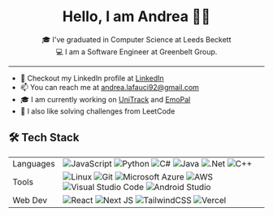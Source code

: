 <h1 align="center"> Hello, I am Andrea 🖐🏻 </h1>

<!-- ABOUT ME -->
<p align="center"> 🎓 I've graduated in Computer Science at Leeds Beckett <br>
💻 I am a Software Engineer at Greenbelt Group. 
</p>

<hr>

- 🔭 Checkout my LinkedIn profile at [LinkedIn](https://www.linkedin.com/in/andrea-lafaucideleo/)
- 📫 You can reach me at [andrea.lafauci92@gmail.com](mailto:andrea.lafauci92@gmail.com)
- 🎓 I am currently working on [UniTrack](https://github.com/UniTrackApp) and [EmoPal](https://github.com/Bosurgi/EmoPal)
- 🧩 I also like solving challenges from LeetCode

<!-- TECH STACK LOGOS -->
## 🛠️ Tech Stack

|           |             |
|-----------|-------------|
| Languages | ![JavaScript](https://img.shields.io/badge/javascript-000000.svg?style=for-the-badge&logo=javascript&logoColor=fcdc00) ![Python](https://img.shields.io/badge/python-000000?style=for-the-badge&logo=python&logoColor=f2c83f) ![C#](https://img.shields.io/badge/c%23-000000.svg?style=for-the-badge&logo=c-sharp&logoColor=239120) ![Java](https://img.shields.io/badge/java-000000.svg?style=for-the-badge&logo=java&logoColor=ed8b00) ![.Net](https://img.shields.io/badge/.NET-000000?style=for-the-badge&logo=.net&logoColor=c792ea) ![C++](https://img.shields.io/badge/c++-000000.svg?style=for-the-badge&logo=c%2B%2B&logoColor=005494) |
| Tools     | ![Linux](https://img.shields.io/badge/Linux-000000?style=for-the-badge&logo=linux&logoColor=ffca28) ![Git](https://img.shields.io/badge/git-000000.svg?style=for-the-badge&logo=git&logoColor=f05033) ![Microsoft Azure](https://img.shields.io/badge/Azure-000000?style=for-the-badge&logo=microsoft%20azure&logoColor=%230078D4&labelColor=%23000000&color=%23000000) ![AWS](https://img.shields.io/badge/Amazon%20AWS-000000.svg?style=for-the-badge&logo=amazon-aws&logoColor=ea901d)  ![Visual Studio Code](https://img.shields.io/badge/VS%20Code-000000.svg?style=for-the-badge&logo=visual-studio-code&logoColor=0078d7) ![Android Studio](https://img.shields.io/badge/android%20studio-000000?style=for-the-badge&logo=android%20studio&labelColor=%23000000&color=%23000000) |
| Web Dev   | ![React](https://img.shields.io/badge/react-000000.svg?style=for-the-badge&logo=react&logoColor=61dafb) ![Next JS](https://img.shields.io/badge/Next.js-black?style=for-the-badge&logo=next.js&logoColor=white) ![TailwindCSS](https://img.shields.io/badge/tailwind%20css-000000.svg?style=for-the-badge&logo=tailwind-css&logoColor=38b2ac) ![Vercel](https://img.shields.io/badge/vercel-%23000000.svg?style=for-the-badge&logo=vercel&logoColor=white) |
